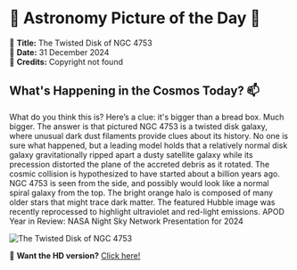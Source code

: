 # 🌌 **Astronomy Picture of the Day** 🌌

🔭 **Title:** The Twisted Disk of NGC 4753  
📅 **Date:** 31 December 2024  
📸 **Credits:** Copyright not found  

## **What's Happening in the Cosmos Today?** 📫

What do you think this is?  Here’s a clue: it's bigger than a bread box. Much bigger. The answer is that pictured NGC 4753 is a twisted disk galaxy, where unusual dark dust filaments provide clues about its history. No one is sure what happened, but a leading model holds that a relatively normal disk galaxy gravitationally ripped apart a dusty satellite galaxy while its precession distorted the plane of the accreted debris as it rotated.  The cosmic collision is hypothesized to have started about a billion years ago.  NGC 4753 is seen from the side, and possibly would look like a normal spiral galaxy from the top.  The bright orange halo is composed of many older stars that might trace dark matter. The featured Hubble image was recently reprocessed to highlight ultraviolet and red-light emissions.    APOD Year in Review: NASA Night Sky Network Presentation for 2024


![The Twisted Disk of NGC 4753](https://apod.nasa.gov/apod/image/2412/NGC4753_HubbleReinartz_960.jpg)

🌠 **Want the HD version?** [Click here!](https://apod.nasa.gov/apod/image/2412/NGC4753_HubbleReinartz_3900.jpg)
